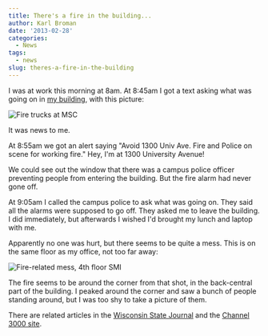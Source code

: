 ```yaml
---
title: There's a fire in the building...
author: Karl Broman
date: '2013-02-28'
categories:
  - News
tags:
  - news
slug: theres-a-fire-in-the-building
---
```


I was at work this morning at 8am.  At 8:45am I got a text asking what was going on in [my building](http://www.map.wisc.edu/?initObj=bdg_MdScC), with this picture:

![Fire trucks at MSC](http://kbroman.files.wordpress.com/2013/02/fire_trucks.jpg)

It was news to me.

At 8:55am we got an alert saying "Avoid 1300 Univ Ave.  Fire and Police on scene for working fire."  Hey, I'm at 1300 University Avenue!

We could see out the window that there was a campus police officer preventing people from entering the building.  But the fire alarm had never gone off.

At 9:05am I called the campus police to ask what was going on.  They said all the alarms were supposed to go off.  They asked me to leave the building.  I did immediately, but afterwards I wished I'd brought my lunch and laptop with me.

Apparently no one was hurt, but there seems to be quite a mess.  This is on the same floor as my office, not too far away:

![Fire-related mess, 4th floor SMI](http://kbroman.files.wordpress.com/2013/02/smi.jpg)

The fire seems to be around the corner from that shot, in the back-central part of the building.  I peaked around the corner and saw a bunch of people standing around, but I was too shy to take a picture of them.

There are related articles in the [Wisconsin State Journal](http://tinyurl.com/ccyggdl) and the [Channel 3000 site](http://tinyurl.com/brq5taf).
